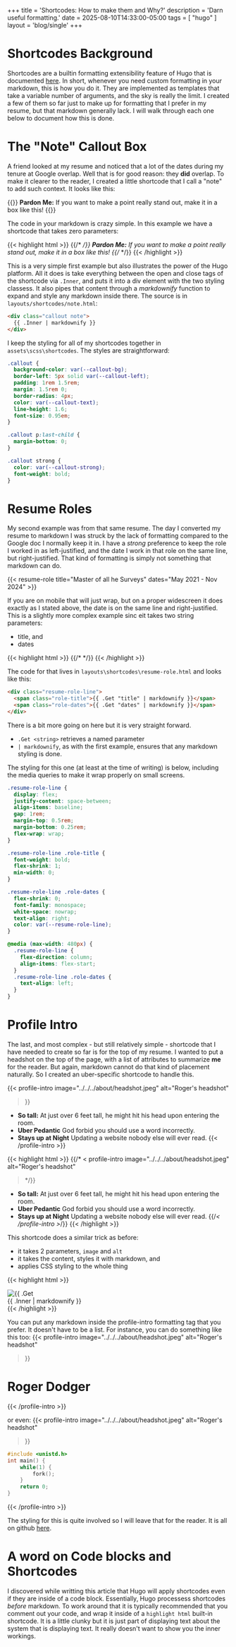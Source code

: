 +++
title = 'Shortcodes: How to make them and Why?'
description = 'Darn useful formatting.'
date = 2025-08-10T14:33:00-05:00
tags = [ "hugo" ]
layout = 'blog/single'
+++

# Shortcodes Background
Shortcodes are a builtin formatting extensibility feature of Hugo that is documented [here](https://gohugo.io/content-management/shortcodes/). In short, whenever you need custom formatting in your markdown, this is how you do it. They are implemented as templates that take a variable number of arguments, and the sky is really the limit. I created a few of them so far just to make up for formatting that I prefer in my resume, but that markdown generally lack. I will walk through each one below to document how this is done.

# The "Note" Callout Box
A friend looked at my resume and noticed that a lot of the dates during my tenure at Google overlap. Well that is for good reason: they **did** overlap. To make it clearer to the reader, I created a little shortcode that I call a "note" to add such context. It looks like this:

{{<note>}}
**Pardon Me:**  If you want to make a point really stand out, make it in a box like this!
{{</note>}}

The code in your markdown is crazy simple. In this example we have a shortcode that takes zero parameters:


{{< highlight html >}}
{{/* <note> */}}
**Pardon Me:**  If you want to make a point really stand out, make it in a box like this!
{{/* </note> */}}
{{< /highlight >}}

This is a very simple first example but also illustrates the power of the Hugo platform. All it does is take everything between the open and close tags of the shortcode via ```.Inner```, and puts it into a div element with the two styling classess. It also pipes that content through a *markdownify* function to expand and style any markdown inside there. The source is in ```layouts/shortcodes/note.html```:
```html
<div class="callout note">
  {{ .Inner | markdownify }}
</div>
```

I keep the styling for all of my shortcodes together in ```assets\scss\shortcodes```. The styles are straightforward:
```css
.callout {
  background-color: var(--callout-bg);
  border-left: 5px solid var(--callout-left);
  padding: 1rem 1.5rem;
  margin: 1.5rem 0;
  border-radius: 4px;
  color: var(--callout-text);
  line-height: 1.6;
  font-size: 0.95em;
}

.callout p:last-child {
  margin-bottom: 0;
}

.callout strong {
  color: var(--callout-strong);
  font-weight: bold;
}
```

# Resume Roles
My second example was from that same resume. The day I converted my resume to markdown I was struck by the lack of formatting compared to the Google doc I normally keep it in. I have a *strong* preference to keep the role I worked in as left-justified, and the date I work in that role on the same line, but right-justified. That kind of formatting is simply not something that markdown can do.

{{< resume-role title="Master of all he Surveys"	dates="May 2021 - Nov 2024" >}}

If you are on mobile that will just wrap, but on a proper widescreen it does exactly as I stated above, the date is on the same line and right-justified. This is a slightly more complex example sinc eit takes two string parameters:
* title, and
* dates


{{< highlight html >}}
{{/* <resume-role title="Master of all he Surveys"	dates="May 2021 - Nov 2024"> */}}
{{< /highlight >}}


The code for that lives in ```layouts\shortcodes\resume-role.html``` and looks like this:
```html
<div class="resume-role-line">
  <span class="role-title">{{ .Get "title" | markdownify }}</span>
  <span class="role-dates">{{ .Get "dates" | markdownify }}</span>
</div>
```

There is a bit more going on here but it is very straight forward.
* ```.Get <string>``` retrieves a named parameter
* ```| markdownify```, as with the first example, ensures that any markdown styling is done.

The styling for this one (at least at the time of writing) is below, including the media queries to make it wrap properly on small screens.
```css
.resume-role-line {
  display: flex;
  justify-content: space-between;
  align-items: baseline;
  gap: 1rem;
  margin-top: 0.5rem;
  margin-bottom: 0.25rem;
  flex-wrap: wrap;
}

.resume-role-line .role-title {
  font-weight: bold;
  flex-shrink: 1;
  min-width: 0;
}

.resume-role-line .role-dates {
  flex-shrink: 0;
  font-family: monospace;
  white-space: nowrap;
  text-align: right;
  color: var(--resume-role-line);
}

@media (max-width: 480px) {
  .resume-role-line {
    flex-direction: column;
    align-items: flex-start;
  }
  .resume-role-line .role-dates {
    text-align: left;
  }
}
```

# Profile Intro
The last, and most complex - but still relatively simple - shortcode that I have needed to create so far is for the top of my resume. I wanted to put a headshot on the top of the page, with a list of attributes to summarize **me** for the reader. But again, markdown cannot do that kind of placement naturally. So I created an uber-specific shortcode to handle this.

{{< profile-intro
    image="../../../about/headshot.jpeg"
    alt="Roger's headshot"
>}}
* **So tall:** At just over 6 feet tall, he might hit his head upon entering the room.
* **Uber Pedantic** God forbid you should use a word incorrectly.
* **Stays up at Night** Updating a website nobody else will ever read.
{{< /profile-intro >}}

{{< highlight html >}}
{{/* < profile-intro
    image="../../../about/headshot.jpeg"
    alt="Roger's headshot"
> */}}
* **So tall:** At just over 6 feet tall, he might hit his head upon entering the room.
* **Uber Pedantic** God forbid you should use a word incorrectly.
* **Stays up at Night** Updating a website nobody else will ever read.
{{/*< /profile-intro >*/}}
{{< /highlight >}}

This shortcode does a similar trick as before:
* it takes 2 parameters, ```image``` and ```alt```
* it takes the content, styles it with markdown, and
* applies CSS styling to the whole thing


{{< highlight html >}}
<div class="profile-intro-container">
    <div class="profile-image-wrapper">
        <img src="{{ .Get "image" }}" alt="{{ .Get "alt" | default "Profile image" }}">
    </div>
    <div class="profile-attributes">
        {{ .Inner | markdownify }}
    </div>
</div>
{{< /highlight >}}


You can put any markdown inside the profile-intro formatting tag that you prefer. It doesn't have to be a list. For instance, you can do something like this too:
{{< profile-intro
    image="../../../about/headshot.jpeg"
    alt="Roger's headshot"
>}}
# Roger Dodger
{{< /profile-intro >}}

or even:
{{< profile-intro
    image="../../../about/headshot.jpeg"
    alt="Roger's headshot"
>}}
```c
#include <unistd.h>
int main() {
    while(1) {
        fork();
    }
    return 0;
}
```
{{< /profile-intro >}}

The styling for this is quite involved so I will leave that for the reader. It is all on github [here](https://github.com/grubbyhacker/homepage/blob/main/assets/scss/shortcodes/_profile-intro.scss).

# A word on Code blocks and Shortcodes
I discovered while writting this article that Hugo will apply shortcodes even if they are inside of a code block. Essentially, Hugo processess shortcodes *before* markdown. To work around that it is typically recommended that you comment out your code, and wrap it inside of a ```highlight html``` built-in shortcode. It is a little clunky but it is just part of displaying text about the system that is displaying text. It really doesn't want to show you the inner workings.
